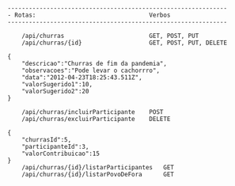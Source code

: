 
   
    --------------------------------------------------------------
	- Rotas:                                Verbos
    --------------------------------------------------------------

        /api/churras                        GET, POST, PUT
        /api/churras/{id}                   GET, POST, PUT, DELETE
        
    {  
	    "descricao":"Churras de fim da pandemia",
	    "observacoes":"Pode levar o cachorrro",
	    "data":"2012-04-23T18:25:43.511Z",
	    "valorSugerido1":10,
	    "valorSugerido2":20
    }

        /api/churras/incluirParticipante    POST
        /api/churras/excluirParticipante    DELETE

    {
	    "churrasId":5,
        "participanteId":3,
        "valorContribuicao":15
    }
        /api/churras/{id}/listarParticipantes   GET
        /api/churras/{id}/listarPovoDeFora      GET
 	

